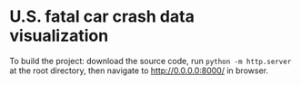 # U.S. fatal car crash data visualization

To build the project: download the source code,
run `python -m http.server` at the root directory,
then navigate to http://0.0.0.0:8000/ in browser.
